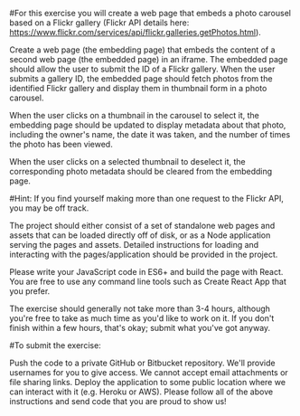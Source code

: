 #For this exercise you will create a web page that embeds a photo carousel based on a Flickr gallery (Flickr API details here: https://www.flickr.com/services/api/flickr.galleries.getPhotos.html).

Create a web page (the embedding page) that embeds the content of a second web page (the embedded page) in an iframe. The embedded page should allow the user to submit the ID of a Flickr gallery.
When the user submits a gallery ID, the embedded page should fetch photos from the identified Flickr gallery and display them in thumbnail form in a photo carousel.

When the user clicks on a thumbnail in the carousel to select it, the embedding page should be updated to display metadata about that photo, including the owner's name, the date it was taken, and the number of times the photo has been viewed.

When the user clicks on a selected thumbnail to deselect it, the corresponding photo metadata should be cleared from the embedding page.

#Hint: If you find yourself making more than one request to the Flickr API, you may be off track.

The project should either consist of a set of standalone web pages and assets that can be loaded directly off of disk, or as a Node application serving the pages and assets. Detailed instructions for loading and interacting with the pages/application should be provided in the project.

Please write your JavaScript code in ES6+ and build the page with React. You are free to use any command line tools such as Create React App that you prefer.

The exercise should generally not take more than 3-4 hours, although you're free to take as much time as you'd like to work on it. If you don't finish within a few hours, that's okay; submit what you've got anyway.

#To submit the exercise:

Push the code to a private GitHub or Bitbucket repository. We'll provide usernames for you to give access. We cannot accept email attachments or file sharing links.
Deploy the application to some public location where we can interact with it (e.g. Heroku or AWS).
Please follow all of the above instructions and send code that you are proud to show us!